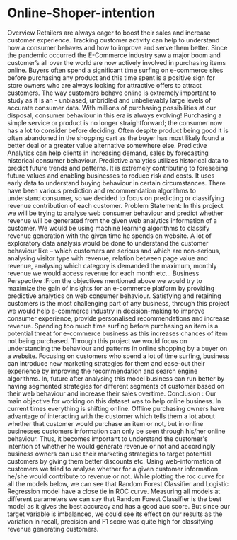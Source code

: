 # Online-Shoper-intention
Overview
Retailers are always eager to boost their sales and increase customer experience. Tracking customer activity can help to understand how a consumer behaves and how to improve and serve them better. Since the pandemic occurred the E-Commerce industry saw a major boom and customer’s all over the world are now actively involved in purchasing items online. Buyers often spend a significant time surfing on e-commerce sites before purchasing any product and this time spent is a positive sign for store owners who are always looking for attractive offers to attract customers. The way customers behave online is extremely important to study as it is an - unbiased, unbridled and unbelievably large levels of accurate consumer data.
With millions of purchasing possibilities at our disposal, consumer behaviour in this era is always evolving! Purchasing a simple service or product is no longer straightforward; the consumer now has a lot to consider before deciding. Often despite product being good it is often abandoned in the shopping cart as the buyer has most likely found a better deal or a greater value alternative somewhere else. Predictive Analytics can help clients in increasing demand, sales by forecasting historical consumer behaviour. Predictive analytics utilizes historical data to predict future trends and patterns. It is extremely contributing to foreseeing future values and enabling businesses to reduce risk and costs. It uses early data to understand buying behaviour in certain circumstances. There have been various prediction and recommendation algorithms to understand consumer, so we decided to focus on predicting or classifying revenue contribution of each customer.
Problem Statement: In this project we will be trying to analyse web consumer behaviour and predict whether revenue will be generated from the given web analytics information of a customer. We would be using machine learning algorithms to classify revenue generation with the given time he spends on website. A lot of exploratory data analysis would be done to understand the customer behaviour like – which customers are serious and which are non-serious, analysing visitor type with revenue, relation between page value and revenue, analysing which category is demanded the maximum, monthly revenue we would access revenue for each month etc...
Business Perspective :From the objectives mentioned above we would try to maximize the gain of insights for an e-commerce platform by providing predictive analytics on web consumer behaviour. Satisfying and retaining customers is the most challenging part of any business, through this project we would help e-commerce industry in decision-making to improve consumer experience, provide personalised recommendations and increase revenue. Spending too much time surfing before purchasing an item is a potential threat for e-commerce business as this increases chances of item not being purchased. Through this project we would focus on understanding the behaviour and patterns in online shopping by a buyer on a website. Focusing on customers who spend a lot of time surfing, business can introduce new marketing strategies for them and ease-out their experience by improving the recommendation and search engine algorithms. In, future after analysing this model business can run better by having segmented strategies for different segments of customer based on their web behaviour and increase their sales overtime.
Conclusion : Our main objective for working on this dataset was to help online business. In current times everything is shifting online. Offline purchasing owners have advantage of interacting with the customer which tells them a lot about whether that customer would purchase an item or not, but in online businesses customers information can only be seen through his/her online behaviour. Thus, it becomes important to understand the customer's intention of whether he would generate revenue or not and accordingly business owners can use their marketing strategies to target potential customers by giving them better discounts etc. Using web-information of customers we tried to analyse whether for a given customer information he/she would contribute to revenue or not. While plotting the roc curve for all the models below, we can see that Random Forest Classifier and Logistic Regression model have a close tie in ROC curve. Measuring all models at different parameters we can say that Random Forest Classifier is the best model as it gives the best accuracy and has a good auc score. But since our target variable is imbalanced, we could see its effect on our results as the variation in recall, precision and F1 score was quite high for classifying revenue generating customers.
